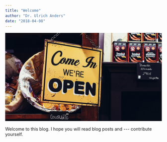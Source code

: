 ```yaml
---
title: "Welcome"
author: "Dr. Ulrich Anders"
date: "2018-04-08"
---
```


![We are open](../../img/1200/16x9/11.jpg)

Welcome to this blog. I hope you will read blog posts and --- contribute
yourself.
